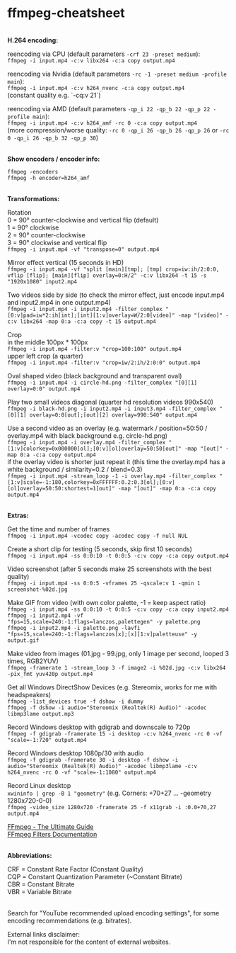 # ffmpeg-cheatsheet
</br>**H.264 encoding:**

reencoding via CPU (default parameters `-crf 23 -preset medium`):</br>
`ffmpeg -i input.mp4 -c:v libx264 -c:a copy output.mp4`

reencoding via Nvidia (default parameters `-rc -1 -preset medium -profile main`):</br>
`ffmpeg -i input.mp4 -c:v h264_nvenc -c:a copy output.mp4`</br>
(constant quality e.g. ˋ-cq:v 21ˋ)

reencoding via AMD (default parameters `-qp_i 22 -qp_b 22 -qp_p 22 -profile main`):</br>
`ffmpeg -i input.mp4 -c:v h264_amf -rc 0 -c:a copy output.mp4`</br>
(more compression/worse quality: `-rc 0 -qp_i 26 -qp_b 26 -qp_p 26` or `-rc 0 -qp_i 26 -qp_b 32 -qp_p 30`)

</br>**Show encoders / encoder info:**

`ffmpeg -encoders`</br>
`ffmpeg -h encoder=h264_amf`

</br>**Transformations:**

Rotation</br>
0 = 90° counter-clockwise and vertical flip (default)</br>
1 = 90° clockwise</br>
2 = 90° counter-clockwise</br>
3 = 90° clockwise and vertical flip</br>
`ffmpeg -i input.mp4 -vf "transpose=0" output.mp4`

Mirror effect vertical (15 seconds in HD)</br>
`ffmpeg -i input.mp4 -vf "split [main][tmp]; [tmp] crop=iw:ih/2:0:0, vflip [flip]; [main][flip] overlay=0:H/2" -c:v libx264 -t 15 -s "1920x1080" input2.mp4`

Two videos side by side (to check the mirror effect, just encode input.mp4 and input2.mp4 in one output.mp4)</br>
`ffmpeg -i input.mp4 -i input2.mp4 -filter_complex "[0:v]pad=iw*2:ih[int];[int][1:v]overlay=W/2:0[video]" -map "[video]" -c:v libx264 -map 0:a -c:a copy -t 15 output.mp4`

Crop</br>
in the middle 100px * 100px</br>
`ffmpeg -i input.mp4 -filter:v "crop=100:100" output.mp4`</br>
upper left crop (a quarter)</br>
`ffmpeg -i input.mp4 -filter:v "crop=iw/2:ih/2:0:0" output.mp4`</br>

Oval shaped video (black background and transparent oval)</br>
`ffmpeg -i input.mp4 -i circle-hd.png -filter_complex "[0][1] overlay=0:0" output.mp4`</br>

Play two small videos diagonal (quarter hd resolution videos 990x540)</br>
`ffmpeg -i black-hd.png -i input2.mp4 -i input3.mp4 -filter_complex "[0][1] overlay=0:0[out];[out][2] overlay=990:540" output.mp4`</br>

Use a second video as an overlay (e.g. watermark / position=50:50 / overlay.mp4 with black background e.g. circle-hd.png)</br>
`ffmpeg -i input.mp4 -i overlay.mp4 -filter_complex "[1:v]colorkey=0x000000[ol];[0:v][ol]overlay=50:50[out]" -map "[out]" -map 0:a -c:a copy output.mp4`</br>
if the overlay video is shorter just repeat it (this time the overlay.mp4 has a white background / similarity=0.2 / blend=0.3)</br>
`ffmpeg -i input.mp4 -stream_loop -1 -i overlay.mp4 -filter_complex "[1:v]scale=-1:180,colorkey=0xFFFFFF:0.2:0.3[ol];[0:v][ol]overlay=50:50:shortest=1[out]" -map "[out]" -map 0:a -c:a copy output.mp4`</br>

</br>**Extras:**

Get the time and number of frames</br>
`ffmpeg -i input.mp4 -vcodec copy -acodec copy -f null NUL`</br>

Create a short clip for testing (5 seconds, skip first 10 seconds)</br>
`ffmpeg -i input.mp4 -ss 0:0:10 -t 0:0:5 -c:v copy -c:a copy output.mp4`</br>

Video screenshot (after 5 seconds make 25 screenshots with the best quality)</br>
`ffmpeg -i input.mp4 -ss 0:0:5 -vframes 25 -qscale:v 1 -qmin 1 screenshot-%02d.jpg`</br>

Make GIF from video (with own color palette, -1 = keep aspect ratio)</br>
`ffmpeg -i input.mp4 -ss 0:0:10 -t 0:0:5 -c:v copy -c:a copy input2.mp4`</br>
`ffmpeg -i input2.mp4 -vf "fps=15,scale=240:-1:flags=lanczos,palettegen" -y palette.png`</br>
`ffmpeg -i input2.mp4 -i palette.png -lavfi "fps=15,scale=240:-1:flags=lanczos[x];[x][1:v]paletteuse" -y output.gif`</br>

Make video from images (01.jpg - 99.jpg, only 1 image per second, looped 3 times, RGB2YUV)</br>
`ffmpeg -framerate 1 -stream_loop 3 -f image2 -i %02d.jpg -c:v libx264 -pix_fmt yuv420p output.mp4`</br>

Get all Windows DirectShow Devices (e.g. Stereomix, works for me with headspeakers)</br>
`ffmpeg -list_devices true -f dshow -i dummy`</br>
`ffmpeg -f dshow -i audio="Stereomix (Realtek(R) Audio)" -acodec libmp3lame output.mp3`</br>

Record Windows desktop with gdigrab and downscale to 720p</br>
`ffmpeg -f gdigrab -framerate 15 -i desktop -c:v h264_nvenc -rc 0 -vf "scale=-1:720" output.mp4`</br>

Record Windows desktop 1080p/30 with audio</br>
`ffmpeg -f gdigrab -framerate 30 -i desktop -f dshow -i audio="Stereomix (Realtek(R) Audio)" -acodec libmp3lame -c:v h264_nvenc -rc 0 -vf "scale=-1:1080" output.mp4`</br>

Record Linux desktop</br>
`xwininfo | grep -B 1 "geometry"` (e.g. Corners: +70+27 ...     -geometry 1280x720-0-0)</br>
`ffmpeg -video_size 1280x720 -framerate 25 -f x11grab -i :0.0+70,27 output.mp4`</br>

[FFmpeg - The Ultimate Guide](https://img.ly/blog/ultimate-guide-to-ffmpeg/)</br>
[FFmpeg Filters Documentation ](https://ffmpeg.org/ffmpeg-filters.html)</br>

</br>**Abbreviations:**

CRF = Constant Rate Factor (Constant Quality)</br>
CQP = Constant Quantization Parameter (~Constant Bitrate)</br>
CBR = Constant Bitrate</br>
VBR = Variable Bitrate

</br>Search for "YouTube recommended upload encoding settings", for some encoding recommendations (e.g. bitrates).

External links disclaimer:<br>
I'm not responsible for the content of external websites.<br>
